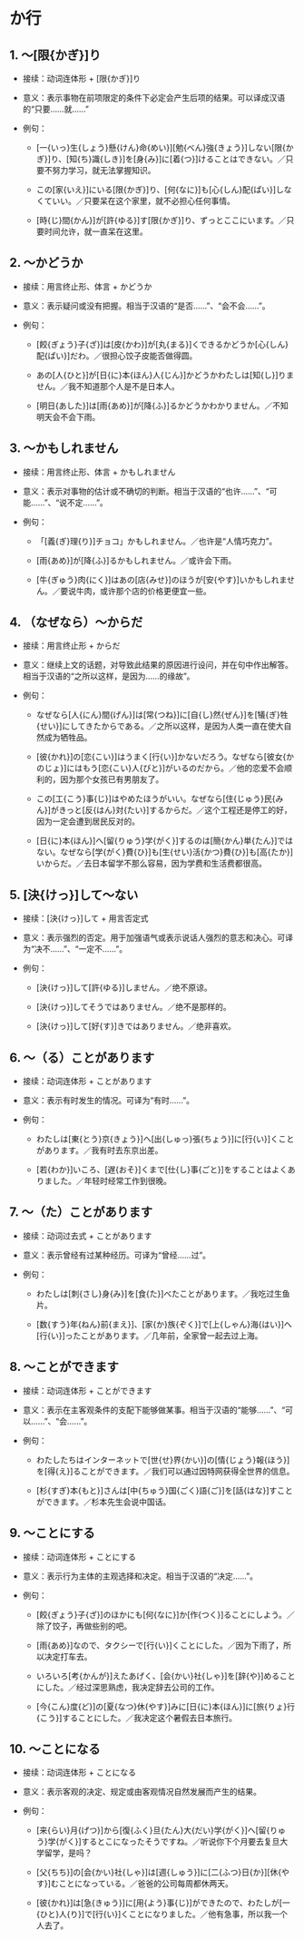 # か行

## 1. ～[限{かぎ}]り

- 接续：动词连体形 + [限{かぎ}]り

- 意义：表示事物在前项限定的条件下必定会产生后项的结果。可以译成汉语的“只要……就……”

- 例句：

    - [一{いっ}生{しょう}懸{けん}命{めい}][勉{べん}強{きょう}]しない[限{かぎ}]り、[知{ち}識{しき}]を[身{み}]に[着{つ}]けることはできない。／只要不努力学习，就无法掌握知识。

    - この[家{いえ}]にいる[限{かぎ}]り、[何{なに}]も[心{しん}配{ぱい}]しなくていい。／只要呆在这个家里，就不必担心任何事情。

    - [時{じ}間{かん}]が[許{ゆる}]す[限{かぎ}]り、ずっとここにいます。／只要时间允许，就一直呆在这里。

## 2. ～かどうか

- 接续：用言终止形、体言 + かどうか

- 意义：表示疑问或没有把握。相当于汉语的“是否……”、“会不会……”。

- 例句：

    - [餃{ぎょう}子{ざ}]は[皮{かわ}]が[丸{まる}]くできるかどうか[心{しん}配{ぱい}]だわ。／很担心饺子皮能否做得圆。

    - あの[人{ひと}]が[日{に}本{ほん}人{じん}]かどうかわたしは[知{し}]りません。／我不知道那个人是不是日本人。

    - [明日{あした}]は[雨{あめ}]が[降{ふ}]るかどうかわかりません。／不知明天会不会下雨。

## 3. ～かもしれません

- 接续：用言终止形、体言 + かもしれません

- 意义：表示对事物的估计或不确切的判断。相当于汉语的“也许……”、“可能……”、“说不定……”。

- 例句：

    - 「[義{ぎ}理{り}]チョコ」かもしれません。／也许是“人情巧克力”。

    - [雨{あめ}]が[降{ふ}]るかもしれません。／或许会下雨。

    - [牛{ぎゅう}肉{にく}]はあの[店{みせ}]のほうが[安{やす}]いかもしれません。／要说牛肉，或许那个店的价格更便宜一些。

## 4. （なぜなら）～からだ

- 接续：用言终止形 + からだ

- 意义：继续上文的话题，对导致此结果的原因进行设问，并在句中作出解答。相当于汉语的“之所以这样，是因为……的缘故”。

- 例句：

    - なぜなら[人{にん}間{げん}]は[常{つね}]に[自{し}然{ぜん}]を[犠{ぎ}牲{せい}]にしてきたからである。／之所以这样，是因为人类一直在使大自然成为牺牲品。

    - [彼{かれ}]の[恋{こい}]はうまく[行{い}]かないだろう。なぜなら[彼女{かのじょ}]にはもう[恋{こい}人{びと}]がいるのだから。／他的恋爱不会顺利的，因为那个女孩已有男朋友了。

    - この[工{こう}事{じ}]はやめたほうがいい。なぜなら[住{じゅう}民{みん}]がきっと[反{はん}対{たい}]するからだ。／这个工程还是停工的好，因为一定会遭到居民反对的。

    - [日{に}本{ほん}]へ[留{りゅう}学{がく}]するのは[簡{かん}単{たん}]ではない。なぜなら[学{がく}費{ひ}]も[生{せい}活{かつ}費{ひ}]も[高{たか}]いからだ。／去日本留学不那么容易，因为学费和生活费都很高。

## 5. [決{けっ}]して～ない

- 接续：[決{けっ}]して + 用言否定式

- 意义：表示强烈的否定。用于加强语气或表示说话人强烈的意志和决心。可译为“决不……”、“一定不……”。

- 例句：

    - [決{けっ}]して[許{ゆる}]しません。／绝不原谅。

    - [決{けっ}]してそうではありません。／绝不是那样的。

    - [決{けっ}]して[好{す}]きではありません。／绝非喜欢。

## 6. ～（る）ことがあります

- 接续：动词连体形 + ことがあります

- 意义：表示有时发生的情况。可译为“有时……”。

- 例句：

    - わたしは[東{とう}京{きょう}]へ[出{しゅっ}張{ちょう}]に[行{い}]くことがあります。／我有时去东京出差。

    - [若{わか}]いころ、[遅{おそ}]くまで[仕{し}事{ごと}]をすることはよくありました。／年轻时经常工作到很晚。

## 7. ～（た）ことがあります

- 接续：动词过去式 + ことがあります

- 意义：表示曾经有过某种经历。可译为“曾经……过”。

- 例句：

    - わたしは[刺{さし}身{み}]を[食{た}]べたことがあります。／我吃过生鱼片。

    - [数{すう}年{ねん}前{まえ}]、[家{か}族{ぞく}]で[上{しゃん}海{はい}]へ[行{い}]ったことがあります。／几年前，全家曾一起去过上海。

## 8. ～ことができます

- 接续：动词连体形 + ことができます

- 意义：表示在主客观条件的支配下能够做某事。相当于汉语的“能够……”、“可以……”、“会……”。

- 例句：

    - わたしたちはインターネットで[世{せ}界{かい}]の[情{じょう}報{ほう}]を[得{え}]ることができます。／我们可以通过因特网获得全世界的信息。

    - [杉{すぎ}本{もと}]さんは[中{ちゅう}国{ごく}語{ご}]を[話{はな}]すことができます。／杉本先生会说中国话。

## 9. ～ことにする

- 接续：动词连体形 + ことにする

- 意义：表示行为主体的主观选择和决定。相当于汉语的“决定……”。

- 例句：

    - [餃{ぎょう}子{ざ}]のほかにも[何{なに}]か[作{つく}]ることにしよう。／除了饺子，再做些别的吧。

    - [雨{あめ}]なので、タクシーで[行{い}]くことにした。／因为下雨了，所以决定打车去。

    - いろいろ[考{かんが}]えたあげく、[会{かい}社{しゃ}]を[辞{や}]めることにした。／经过深思熟虑，我决定辞去公司的工作。

    - [今{こん}度{ど}]の[夏{なつ}休{やす}]みに[日{に}本{ほん}]に[旅{りょ}行{こう}]することにした。／我决定这个暑假去日本旅行。

## 10. ～ことになる

- 接续：动词连体形 + ことになる

- 意义：表示客观的决定、规定或由客观情况自然发展而产生的结果。

- 例句：

    - [来{らい}月{げつ}]から[復{ふく}旦{たん}大{だい}学{がく}]へ[留{りゅう}学{がく}]するとこになったそうですね。／听说你下个月要去复旦大学留学，是吗？

    - [父{ちち}]の[会{かい}社{しゃ}]は[週{しゅう}]に[二{ふつ}日{か}][休{やす}]むことになっている。／爸爸的公司每周都休两天。

    - [彼{かれ}]は[急{きゅう}]に[用{よう}事{じ}]ができたので、わたしが[一{ひと}人{り}]で[行{い}]くことになりました。／他有急事，所以我一个人去了。
